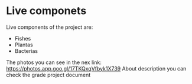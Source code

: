 # Live componets
Live components of the project are:

- Fishes
- Plantas
- Bacterias

The photos you can see in the nex link:
https://photos.app.goo.gl/17TKQxqVfbyk1X739
About description you can check the grade project document 
